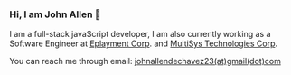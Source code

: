 ### Hi, I am John Allen 👋

I am a full-stack javaScript developer, I am also currently working as a Software Engineer at [Eplayment Corp](https://www.eplayment.com). and [MultiSys Technologies Corp](https://www.multisyscorp.com).

You can reach me through email: [johnallendechavez23(at)gmail(dot)com](mailto:johnallendechavez23@gmail.com)


